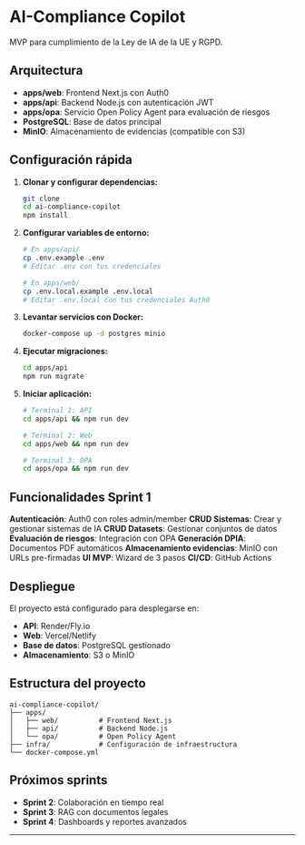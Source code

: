 # AI-Compliance Copilot

MVP para cumplimiento de la Ley de IA de la UE y RGPD.

## Arquitectura

- **apps/web**: Frontend Next.js con Auth0
- **apps/api**: Backend Node.js con autenticación JWT
- **apps/opa**: Servicio Open Policy Agent para evaluación de riesgos
- **PostgreSQL**: Base de datos principal
- **MinIO**: Almacenamiento de evidencias (compatible con S3)

## Configuración rápida

1. **Clonar y configurar dependencias:**
   ```bash
   git clone 
   cd ai-compliance-copilot
   npm install
   ```

2. **Configurar variables de entorno:**
   ```bash
   # En apps/api/
   cp .env.example .env
   # Editar .env con tus credenciales

   # En apps/web/
   cp .env.local.example .env.local
   # Editar .env.local con tus credenciales Auth0
   ```

3. **Levantar servicios con Docker:**
   ```bash
   docker-compose up -d postgres minio
   ```

4. **Ejecutar migraciones:**
   ```bash
   cd apps/api
   npm run migrate
   ```

5. **Iniciar aplicación:**
   ```bash
   # Terminal 1: API
   cd apps/api && npm run dev

   # Terminal 2: Web
   cd apps/web && npm run dev

   # Terminal 3: OPA
   cd apps/opa && npm run dev
   ```

## Funcionalidades Sprint 1

  **Autenticación**: Auth0 con roles admin/member
  **CRUD Sistemas**: Crear y gestionar sistemas de IA
  **CRUD Datasets**: Gestionar conjuntos de datos
  **Evaluación de riesgos**: Integración con OPA
  **Generación DPIA**: Documentos PDF automáticos
  **Almacenamiento evidencias**: MinIO con URLs pre-firmadas
  **UI MVP**: Wizard de 3 pasos
  **CI/CD**: GitHub Actions

## Despliegue

El proyecto está configurado para desplegarse en:
- **API**: Render/Fly.io
- **Web**: Vercel/Netlify
- **Base de datos**: PostgreSQL gestionado
- **Almacenamiento**: S3 o MinIO

## Estructura del proyecto

```
ai-compliance-copilot/
├── apps/
│   ├── web/          # Frontend Next.js
│   ├── api/          # Backend Node.js
│   └── opa/          # Open Policy Agent
├── infra/            # Configuración de infraestructura
└── docker-compose.yml
```

## Próximos sprints

- **Sprint 2**: Colaboración en tiempo real
- **Sprint 3**: RAG con documentos legales
- **Sprint 4**: Dashboards y reportes avanzados
---

